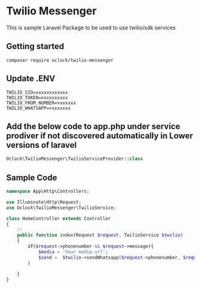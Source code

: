 # Twilio Messenger

This is sample Laravel Package to be used to use twilio/sdk services

## Getting started

`composer require oclock/twilio-messenger`

## Update .ENV 
```env
TWILIO_SID=xxxxxxxxxxxx
TWILIO_TOKEN=xxxxxxxxxx
TWILIO_FROM_NUMBER=+xxxxxx
TWILIO_WHATSAPP=+xxxxxxx
```

## Add the below code to app.php under service prodiver if not discovered automatically in Lower versions of laravel 

```php
Oclock\TwilioMessenger\TwilioServiceProvider::class
```

## Sample Code
```php
namespace App\Http\Controllers; 

use Illuminate\Http\Request; 
use Oclock\TwilioMessenger\TwilioService; 

class HomeController extends Controller 
{
    //
    public function index(Request $request, TwilioService $twilio)
    {
        if($request->phonenumber && $request->message){
            $media = 'Your media url';
            $send =  $twilio->sendWhatsapp($request->phonenumber, $request->message, $media);
        }
        
    }
}
```

